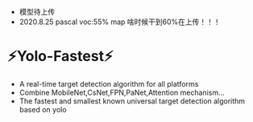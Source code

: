 * 模型待上传
* 2020.8.25 pascal voc:55% map 啥时候干到60%在上传！！！
# :zap:Yolo-Fastest:zap:
* A real-time target detection algorithm for all platforms
* Combine MobileNet,CsNet,FPN,PaNet,Attention mechanism...
* The fastest and smallest known universal target detection algorithm based on yolo
